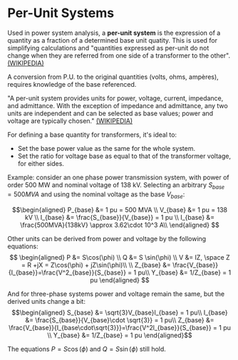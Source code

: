 # Per-Unit Systems

Used in power system analysis, a **per-unit system** is
the expression of a quantity as a fraction of a determined base
unit quatity. This is used for simplifying calculations and
"quantities expressed as per-unit do not change when they are
referred from one side of a transformer to the other".
[(WIKIPEDIA)](https://en.wikipedia.org/w/index.php?title=Per-unit_system&oldid=1063621632)

A conversion from P.U. to the original quantities (volts, ohms,
ampères), requires knowledge of the base referenced.

"A per-unit system provides units for power, voltage, current,
impedance, and admittance. With the exception of impedance and
admittance, any two units are independent and can be selected
as base values; power and voltage are typically chosen."
[(WIKIPEDIA)](https://en.wikipedia.org/w/index.php?title=Per-unit_system&oldid=1063621632)

For defining a base quantity for transformers, it's ideal to:
- Set the base power value as the same for the whole system.
- Set the ratio for voltage base as equal to that of the
transformer voltage, for either sides.

Example:  consider an one phase power transmission system,
with power of order 500 MW and nominal voltage of 138 kV.
Selecting an arbitrary $S_{base} = 500MVA$ and  using the nominal
voltage as the base $V_{base}$:

$$\begin{aligned}
P_{base} &= 1 pu = 500 MVA \\
V_{base} &= 1 pu = 138 kV \\
I_{base} &= \frac{S_{base}}{V_{base}} = 1 pu \\
I_{base} &= \frac{500MVA}{138kV} \approx 3.62\cdot 10^3 A\\
\end{aligned}
$$

Other units can be derived from power and voltage by the following
equations:
$$
\begin{aligned}
P &= S\cos(\phi) \\
Q &= S \sin(\phi) \\
V &= IZ, \space Z = R +jX = Z\cos(\phi) + jZ\sin(\phi)\\
\\
Z_{base} &= \frac{V_{base}}{I_{base}}=\frac{V^2_{base}}{S_{base}} = 1 pu\\
Y_{base} &= 1/Z_{base} = 1 pu
\end{aligned}
$$

And for three-phase systems power and voltage remain the same,
but the derived units change a bit:
$$\begin{aligned}
S_{base} &= \sqrt{3}V_{base}I_{base} = 1 pu\\
I_{base} &= \frac{S_{base}}{V_{base}\cdot \sqrt{3}} = 1 pu\\
Z_{base} &= \frac{V_{base}}{I_{base\cdot\sqrt{3}}}=\frac{V^2l_{base}}{S_{base}} = 1 pu \\
Y_{base} &= 1/Z_{base} = 1 pu
\end{aligned}$$

The equations $P = S\cos(\phi)$ and $Q = S \sin(\phi)$ still hold.

